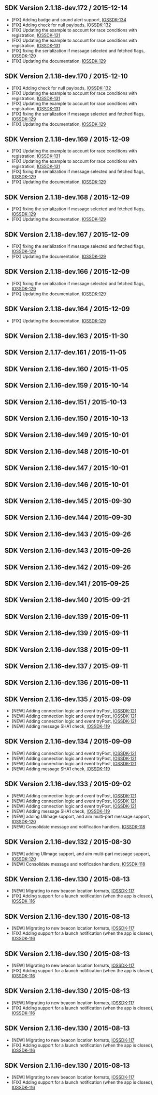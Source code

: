 ## SDK Version 2.1.18-dev.172 / 2015-12-14

- [FIX] Adding badge and sound alert support, [IOSSDK-134](https://jira.qwasi.com/browse/IOSSDK-134)
- [FIX] Adding check for null payloads, [IOSSDK-132](https://jira.qwasi.com/browse/IOSSDK-132)
- [FIX] Updating the example to account for race conditions with registration, [IOSSDK-131](https://jira.qwasi.com/browse/IOSSDK-131)
- [FIX] Updating the example to account for race conditions with registration, [IOSSDK-131](https://jira.qwasi.com/browse/IOSSDK-131)
- [FIX] fixing the serialization if message selected and fetched flags, [IOSSDK-129](https://jira.qwasi.com/browse/IOSSDK-129)
- [FIX] Updating the documentation, [IOSSDK-129](https://jira.qwasi.com/browse/IOSSDK-129)
## SDK Version 2.1.18-dev.170 / 2015-12-10

- [FIX] Adding check for null payloads, [IOSSDK-132](https://jira.qwasi.com/browse/IOSSDK-132)
- [FIX] Updating the example to account for race conditions with registration, [IOSSDK-131](https://jira.qwasi.com/browse/IOSSDK-131)
- [FIX] Updating the example to account for race conditions with registration, [IOSSDK-131](https://jira.qwasi.com/browse/IOSSDK-131)
- [FIX] fixing the serialization if message selected and fetched flags, [IOSSDK-129](https://jira.qwasi.com/browse/IOSSDK-129)
- [FIX] Updating the documentation, [IOSSDK-129](https://jira.qwasi.com/browse/IOSSDK-129)
## SDK Version 2.1.18-dev.169 / 2015-12-09

- [FIX] Updating the example to account for race conditions with registration, [IOSSDK-131](https://jira.qwasi.com/browse/IOSSDK-131)
- [FIX] Updating the example to account for race conditions with registration, [IOSSDK-131](https://jira.qwasi.com/browse/IOSSDK-131)
- [FIX] fixing the serialization if message selected and fetched flags, [IOSSDK-129](https://jira.qwasi.com/browse/IOSSDK-129)
- [FIX] Updating the documentation, [IOSSDK-129](https://jira.qwasi.com/browse/IOSSDK-129)
## SDK Version 2.1.18-dev.168 / 2015-12-09

- [FIX] fixing the serialization if message selected and fetched flags, [IOSSDK-129](https://jira.qwasi.com/browse/IOSSDK-129)
- [FIX] Updating the documentation, [IOSSDK-129](https://jira.qwasi.com/browse/IOSSDK-129)
## SDK Version 2.1.18-dev.167 / 2015-12-09

- [FIX] fixing the serialization if message selected and fetched flags, [IOSSDK-129](https://jira.qwasi.com/browse/IOSSDK-129)
- [FIX] Updating the documentation, [IOSSDK-129](https://jira.qwasi.com/browse/IOSSDK-129)
## SDK Version 2.1.18-dev.166 / 2015-12-09

- [FIX] fixing the serialization if message selected and fetched flags, [IOSSDK-129](https://jira.qwasi.com/browse/IOSSDK-129)
- [FIX] Updating the documentation, [IOSSDK-129](https://jira.qwasi.com/browse/IOSSDK-129)
## SDK Version 2.1.18-dev.164 / 2015-12-09

- [FIX] Updating the documentation, [IOSSDK-129](https://jira.qwasi.com/browse/IOSSDK-129)
## SDK Version 2.1.18-dev.163 / 2015-11-30

## SDK Version 2.1.17-dev.161 / 2015-11-05

## SDK Version 2.1.16-dev.160 / 2015-11-05

## SDK Version 2.1.16-dev.159 / 2015-10-14

## SDK Version 2.1.16-dev.151 / 2015-10-13

## SDK Version 2.1.16-dev.150 / 2015-10-13

## SDK Version 2.1.16-dev.149 / 2015-10-01

## SDK Version 2.1.16-dev.148 / 2015-10-01

## SDK Version 2.1.16-dev.147 / 2015-10-01

## SDK Version 2.1.16-dev.146 / 2015-10-01

## SDK Version 2.1.16-dev.145 / 2015-09-30

## SDK Version 2.1.16-dev.144 / 2015-09-30

## SDK Version 2.1.16-dev.143 / 2015-09-26

## SDK Version 2.1.16-dev.143 / 2015-09-26

## SDK Version 2.1.16-dev.142 / 2015-09-26

## SDK Version 2.1.16-dev.141 / 2015-09-25

## SDK Version 2.1.16-dev.140 / 2015-09-21

## SDK Version 2.1.16-dev.139 / 2015-09-11

## SDK Version 2.1.16-dev.139 / 2015-09-11

## SDK Version 2.1.16-dev.138 / 2015-09-11

## SDK Version 2.1.16-dev.137 / 2015-09-11

## SDK Version 2.1.16-dev.136 / 2015-09-11

## SDK Version 2.1.16-dev.135 / 2015-09-09

- [NEW] Adding connection logic and event tryPost, [IOSSDK-121](https://jira.qwasi.com/browse/IOSSDK-121)
- [NEW] Adding connection logic and event tryPost, [IOSSDK-121](https://jira.qwasi.com/browse/IOSSDK-121)
- [NEW] Adding connection logic and event tryPost, [IOSSDK-121](https://jira.qwasi.com/browse/IOSSDK-121)
- [NEW] Adding message SHA1 check, [IOSSDK-119](https://jira.qwasi.com/browse/IOSSDK-119)
## SDK Version 2.1.16-dev.134 / 2015-09-09

- [NEW] Adding connection logic and event tryPost, [IOSSDK-121](https://jira.qwasi.com/browse/IOSSDK-121)
- [NEW] Adding connection logic and event tryPost, [IOSSDK-121](https://jira.qwasi.com/browse/IOSSDK-121)
- [NEW] Adding connection logic and event tryPost, [IOSSDK-121](https://jira.qwasi.com/browse/IOSSDK-121)
- [NEW] Adding message SHA1 check, [IOSSDK-119](https://jira.qwasi.com/browse/IOSSDK-119)
## SDK Version 2.1.16-dev.133 / 2015-09-02

- [NEW] Adding connection logic and event tryPost, [IOSSDK-121](https://jira.qwasi.com/browse/IOSSDK-121)
- [NEW] Adding connection logic and event tryPost, [IOSSDK-121](https://jira.qwasi.com/browse/IOSSDK-121)
- [NEW] Adding connection logic and event tryPost, [IOSSDK-121](https://jira.qwasi.com/browse/IOSSDK-121)
- [NEW] Adding message SHA1 check, [IOSSDK-119](https://jira.qwasi.com/browse/IOSSDK-119)
- [NEW] adding UIImage support, and aim multi-part message support, [IOSSDK-120](https://jira.qwasi.com/browse/IOSSDK-120)
- [NEW] Consolidate message and notification handlers, [IOSSDK-118](https://jira.qwasi.com/browse/IOSSDK-118)
## SDK Version 2.1.16-dev.132 / 2015-08-30

- [NEW] adding UIImage support, and aim multi-part message support, [IOSSDK-120](https://jira.qwasi.com/browse/IOSSDK-120)
- [NEW] Consolidate message and notification handlers, [IOSSDK-118](https://jira.qwasi.com/browse/IOSSDK-118)
## SDK Version 2.1.16-dev.130 / 2015-08-13

- [NEW] Migrating to new beacon location formats, [IOSSDK-117](https://jira.qwasi.com/browse/IOSSDK-117)
- [FIX] Adding support for a launch notification (when the app is closed), [IOSSDK-116](https://jira.qwasi.com/browse/IOSSDK-116)
## SDK Version 2.1.16-dev.130 / 2015-08-13

- [NEW] Migrating to new beacon location formats, [IOSSDK-117](https://jira.qwasi.com/browse/IOSSDK-117)
- [FIX] Adding support for a launch notification (when the app is closed), [IOSSDK-116](https://jira.qwasi.com/browse/IOSSDK-116)
## SDK Version 2.1.16-dev.130 / 2015-08-13

- [NEW] Migrating to new beacon location formats, [IOSSDK-117](https://jira.qwasi.com/browse/IOSSDK-117)
- [FIX] Adding support for a launch notification (when the app is closed), [IOSSDK-116](https://jira.qwasi.com/browse/IOSSDK-116)
## SDK Version 2.1.16-dev.130 / 2015-08-13

- [NEW] Migrating to new beacon location formats, [IOSSDK-117](https://jira.qwasi.com/browse/IOSSDK-117)
- [FIX] Adding support for a launch notification (when the app is closed), [IOSSDK-116](https://jira.qwasi.com/browse/IOSSDK-116)
## SDK Version 2.1.16-dev.130 / 2015-08-13

- [NEW] Migrating to new beacon location formats, [IOSSDK-117](https://jira.qwasi.com/browse/IOSSDK-117)
- [FIX] Adding support for a launch notification (when the app is closed), [IOSSDK-116](https://jira.qwasi.com/browse/IOSSDK-116)
## SDK Version 2.1.16-dev.130 / 2015-08-13

- [NEW] Migrating to new beacon location formats, [IOSSDK-117](https://jira.qwasi.com/browse/IOSSDK-117)
- [FIX] Adding support for a launch notification (when the app is closed), [IOSSDK-116](https://jira.qwasi.com/browse/IOSSDK-116)
